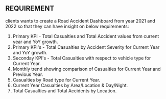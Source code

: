 ## REQUIREMENT
clients wants to create a Road Accident Dashboard from year 2021 and 2022 so that they can have insight on below requirements:
1. Primary KPI - Total Casualties and Total Accident values from current year and YoY growth.
1. Primary KPI's - Total Casualties by Accident Severity for Current Year and YoY growth.
1. Seconday KPI's - Total Casualties with respect to vehicle type for Current Year.
1. Monthly trend showing comparison of Casualties for Current Year and Previous Year.
1. Casualties by Road type for Current Year.
1. Current Year Casualties by Area/Location & Day/Night.
1. Total Casualties and Total Accidents by Location.
